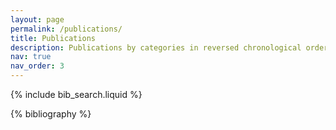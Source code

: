 ```yaml
---
layout: page
permalink: /publications/
title: Publications
description: Publications by categories in reversed chronological order.  <b>This page will be updated in the future.</b>
nav: true
nav_order: 3
---
```


<!-- _pages/publications.md -->

<!-- Bibsearch Feature -->

{% include bib_search.liquid %}

<div class="publications">

{% bibliography %}

</div>
